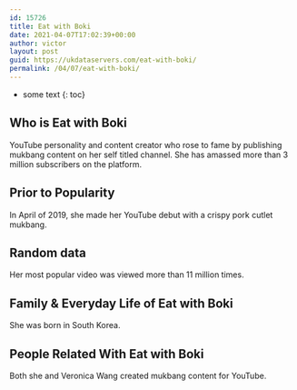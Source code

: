 ```yaml
---
id: 15726
title: Eat with Boki
date: 2021-04-07T17:02:39+00:00
author: victor
layout: post
guid: https://ukdataservers.com/eat-with-boki/
permalink: /04/07/eat-with-boki/
---
```


* some text
{: toc}


## Who is Eat with Boki



YouTube personality and content creator who rose to fame by publishing mukbang content on her self titled channel. She has amassed more than 3 million subscribers on the platform.

                
                
                
## Prior to Popularity



In April of 2019, she made her YouTube debut with a crispy pork cutlet mukbang.

                
                
                
## Random data



Her most popular video was viewed more than 11 million times.

                
                
                
## Family & Everyday Life of Eat with Boki



She was born in South Korea.

                
                
                
## People Related With Eat with Boki



Both she and Veronica Wang created mukbang content for YouTube. 

                
              
            
          
          
          